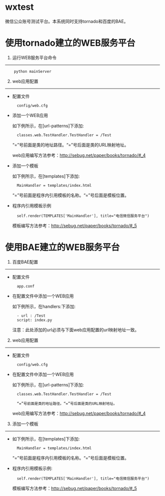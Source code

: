 wxtest
======

微信公众账号测试平台。本系统同时支持tornado和百度的BAE。

使用tornado建立的WEB服务平台
=========================

1. 运行WEB服务平台命令
------------------

		python mainServer

2. web应用配置
------------
* 配置文件

		config/web.cfg

* 添加一个WEB应用

	如下例所示，在[url-patterns]下添加:

		classes.web.TestHandler.TestHandler = /Test
		
	“=”号前面是类的地址路径。“=”号后面是类的URL映射地址。

	web应用编写方法参考：http://sebug.net/paper/books/tornado/#_4

* 添加一个模板

	如下例所示，在[templates]下添加:

		MainHandler = templates/index.html

	“=”号前面是程序内引用模板的名称。“=”号后面是模板位置。

* 程序内引用模板示例

		self.render(TEMPLATES['MainHandler'], title="电信微信服务平台")	

	模板编写方法参考：http://sebug.net/paper/books/tornado/#_5

使用BAE建立的WEB服务平台
=====================

1. 百度BAE配置
-------------
* 配置文件

		app.conf
		
* 在配置文件中添加一个WEB应用
		
	如下例所示，在handlers:下添加:

		- url : /Test
		script: index.py

	注意：此处添加的url必须与下面web应用配置的url映射地址一致。


2. web应用配置
-------------

* 配置文件

		config/web.cfg

* 在配置文件中添加一个WEB应用

	如下例所示，在[url-patterns]下添加:

		classes.web.TestHandler.TestHandler = /Test

		“=”号前面是类的地址路径。“=”号后面是类的URL映射地址。

	web应用编写方法参考：http://sebug.net/paper/books/tornado/#_4

3. 添加一个模板
-------------

* 如下例所示，在[templates]下添加:

		MainHandler = templates/index.html

	“=”号前面是程序内引用模板的名称。“=”号后面是模板位置。

* 程序内引用模板示例:

		self.render(TEMPLATES['MainHandler'], title="电信微信服务平台")

	模板编写方法参考：http://sebug.net/paper/books/tornado/#_5


